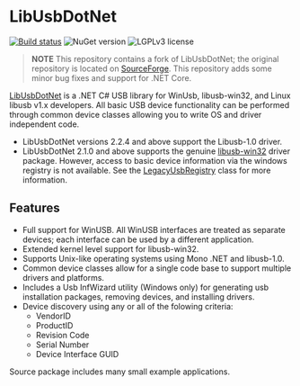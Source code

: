 # LibUsbDotNet
[![Build status](https://ci.appveyor.com/api/projects/status/5fe0th33i60h24bw?svg=true)](https://ci.appveyor.com/project/qmfrederik/libusbdotnet)
![NuGet version](https://img.shields.io/nuget/v/CoreCompat.LibUsbDotNet.svg)
![LGPLv3 license](https://img.shields.io/github/license/LibUsbDotNet/LibUsbDotNet.svg)

> __NOTE__ This repository contains a fork of LibUsbDotNet; the original repository is located on [SourceForge](https://sourceforge.net/p/libusbdotnet/).
> This repository adds some minor bug fixes and support for .NET Core.

[LibUsbDotNet](http://sourceforge.net/projects/libusbdotnet) is a .NET C# USB library for WinUsb, libusb-win32, and Linux libusb v1.x developers. 
All basic USB device functionality can be performed through common device classes allowing you to write OS and driver independent code.

* LibUsbDotNet versions 2.2.4 and above support the Libusb-1.0 driver.
* LibUsbDotNet 2.1.0 and above supports the genuine [libusb-win32](http://sourceforge.net/projects/libusb-win32) driver package. However, 
  access to basic device information via the windows registry is not available. See the [LegacyUsbRegistry](http://libusbdotnet.sourceforge.net/V2/html/9b8a7337-0d0c-c3e6-6f56-d47f1a3e5856.htm)
  class for more information.

## Features
* Full support for WinUSB. All WinUSB interfaces are treated as separate devices; each interface can be used by a different application.
* Extended kernel level support for libusb-win32.
* Supports Unix-like operating systems using Mono .NET and libusb-1.0.
* Common device classes allow for a single code base to support multiple drivers and platforms.
* Includes a Usb InfWizard utility (Windows only) for generating usb installation packages, removing devices, and installing drivers.
* Device discovery using any or all of the folowing criteria:
  * VendorID
  * ProductID
  * Revision Code
  * Serial Number
  * Device Interface GUID

Source package includes many small example applications.
